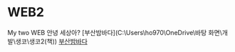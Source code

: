 # WEB2
My two WEB 
안녕 세상아?
[부산밤바다](C:\Users\ho970\OneDrive\바탕 화면\개발\생코\생코2(책))
[부산밤바다](./images/busan.jpg)

